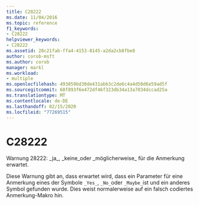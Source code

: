 ```yaml
---
title: C28222
ms.date: 11/04/2016
ms.topic: reference
f1_keywords:
- C28222
helpviewer_keywords:
- C28222
ms.assetid: 28c21fab-ffa4-4153-8145-a2da2cb8fbe8
author: corob-msft
ms.author: corob
manager: markl
ms.workload:
- multiple
ms.openlocfilehash: 493859bd30de431abb3c2de6c4a4d50d6e59ad5f
ms.sourcegitcommit: 68f893f6e472df46f323db34a13a7034dccad25a
ms.translationtype: MT
ms.contentlocale: de-DE
ms.lasthandoff: 02/15/2020
ms.locfileid: "77269515"
---
```

# <a name="c28222"></a>C28222
Warnung 28222: \_ja\_, \_keine\_oder \_möglicherweise\_ für die Anmerkung erwartet.

 Diese Warnung gibt an, dass erwartet wird, dass ein Parameter für eine Anmerkung eines der Symbole `_Yes_`, `_No_`oder `_Maybe_`ist und ein anderes Symbol gefunden wurde. Dies weist normalerweise auf ein falsch codiertes Anmerkung-Makro hin.
